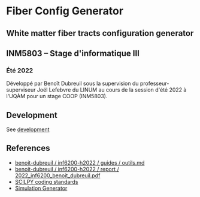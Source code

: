 # Fiber Config Generator

## White matter fiber tracts configuration generator


## INM5803 – Stage d'informatique III

### Été 2022

Développé par Benoît Dubreuil sous la supervision du professeur-superviseur Joël Lefebvre du LINUM au cours de la session d'été 2022 à l'UQÀM pour un stage COOP (INM5803).


## Development

See [development](doc/development.md)


## References

- [benoit-dubreuil / inf6200-h2022 / guides / outils.md](https://github.com/benoit-dubreuil/inf6200-h2022/blob/main/guides/outils.md)
- [benoit-dubreuil / inf6200-h2022 / report / 2022_inf6200_benoit_dubreuil.pdf](https://github.com/benoit-dubreuil/inf6200-h2022/blob/main/report/2022_inf6200_benoit_dubreuil.pdf)
- [SCILPY coding standards](https://scil-documentation.readthedocs.io/en/latest/coding/scilpy.html)
- [Simulation Generator](https://github.com/AlexVCaron/voxsim)